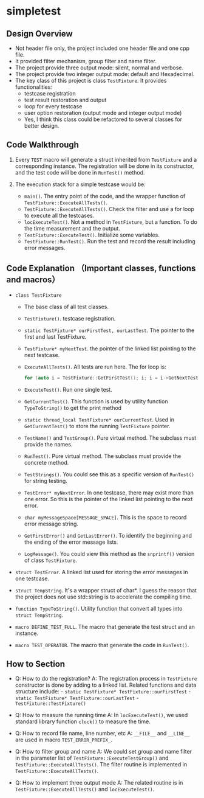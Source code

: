 # simpletest

## Design Overview
- Not header file only, the project included one header file and one cpp file.
- It provided filter mechanism, group filter and name filter.
- The project provide three output mode: silent, normal and verbose.
- The project provide two integer output mode: default and Hexadecimal.
- The key class of this project is class `TestFixture`. It provides functionalities:
    - testcase registration
    - test result restoration and output
    - loop for every testcase
    - user option restoration (output mode and integer output mode)
    - Yes, I think this class could be refactored to several classes for better design.

## Code Walkthrough
1. Every `TEST` macro will generate a struct inherited from `TestFixture` and a corresponding instance. The registration will be done in its constructor, and the test code will be done in `RunTest()` method.

2. The execution stack for a simple testcase would be:
    - `main()`. The entry point of the code, and the wrapper function of `TestFixture::ExecuteAllTests()`.
    - `TestFixture::ExecuteAllTests()`. Check the filter and use a for loop to execute all the testcases.
    - `locExecuteTest()`. Not a method in `TestFixture`, but a function. To do the time measurement and the output.
    - `TestFixture::ExecuteTest()`. Initialize some variables.
    - `TestFixture::RunTest()`. Run the test and record the result including error messages.

## Code Explanation （Important classes, functions and macros）
- `class TestFixture`
    - The base class of all test classes. 

    - `TestFixture()`. testcase registration.
    - `static TestFixture* ourFirstTest, ourLastTest`. The pointer to the first and last TestFixture.
    - `TestFixture* myNextTest`. the pointer of the linked list pointing to the next testcase.

    - `ExecuteAllTests()`. All tests are run here. The for loop is:
        ```c++
        for (auto i = TestFixture::GetFirstTest(); i; i = i->GetNextTest())
        ```
    - `ExecuteTest()`. Run one single test.

    - `GetCurrentTest()`. This function is used by utility function `TypeToString()` to get the print method
    - `static thread_local TestFixture* ourCurrentTest`. Used in `GetCurrentTest()` to store the running `TestFixture` pointer.

    - `TestName()` and `TestGroup()`. Pure virtual method. The subclass must provide the names.
    - `RunTest()`. Pure virtual method. The subclass must provide the concrete method.
    - `TestStrings()`. You could see this as a specific version of `RunTest()` for string testing.

    - `TestError* myNextError`. In one testcase, there may exist more than one error. So this is the pointer of the linked list pointing to the next error.
    - `char myMessageSpace[MESSAGE_SPACE]`. This is the space to record error message string.
    - `GetFirstError()` and `GetLastError()`. To identify the beginning and the ending of the error message lists.
    - `LogMessage()`. You could view this method as the `snprintf()` version of class `TestFixture`.
    
- `struct TestError`. A linked list used for storing the error messages in one testcase. 

- `struct TempString`. It's a wrapper struct of char*. I guess the reason that the project does not use std::string is to accelerate the compiling time.

- `function TypeToString()`. Utility function that convert all types into `struct TempString`.

- `macro DEFINE_TEST_FULL`. The macro that generate the test struct and an instance.

- `macro TEST_OPERATOR`. The macro that generate the code in `RunTest()`.

## How to Section
- Q: How to do the registration?
  A: The registration process in `TestFixture` constructor is done by adding to a linked list. Related functions and data structure include:
        - `static TestFixture* TestFixture::ourFirstTest`
        - `static TestFixture* TestFixture::ourLastTest`
        - `TestFixture::TestFixture()`

- Q: How to measure the running time
  A: In `locExecuteTest()`, we used standard library function `clock()` to measure the time.

- Q: How to record file name, line number, etc
  A: `__FILE__` and `__LINE__` are used in macro `TEST_ERROR_PREFIX_`.

- Q: How to filter group and name
  A: We could set group and name filter in the parameter list of `TestFixture::ExecuteTestGroup()` and `TestFixture::ExecuteAllTests()`. The filter routine is implemented in `TestFixture::ExecuteAllTests()`.

- Q: How to implement three output mode
  A: The related routine is in `TestFixture::ExecuteAllTests()` and `locExecuteTest()`.
